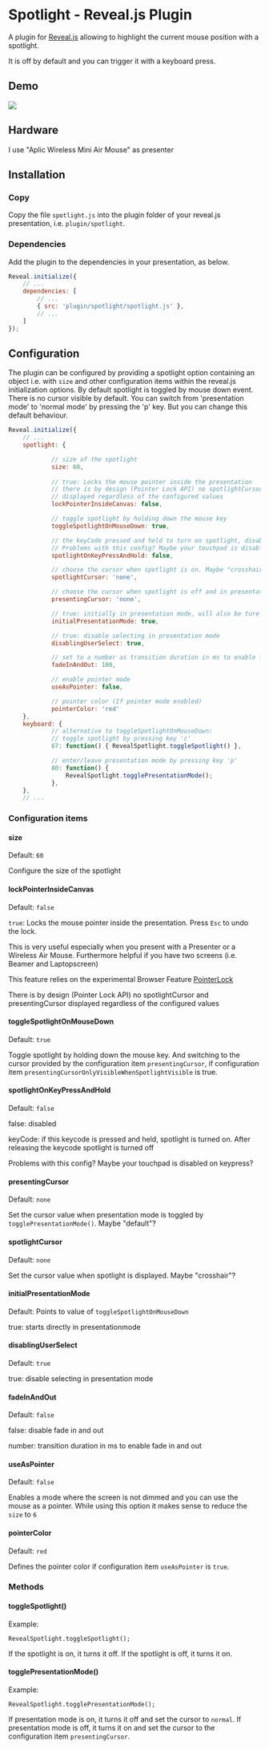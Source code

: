 # Spotlight - Reveal.js Plugin

A plugin for [Reveal.js](https://github.com/hakimel/reveal.js) allowing to highlight the current mouse position with a spotlight. 

It is off by default and you can trigger it with a keyboard press.

## Demo

![](img/demo.gif) 

## Hardware
I use "Aplic Wireless Mini Air Mouse" as presenter

## Installation

### Copy
Copy the file `spotlight.js` into the plugin folder of your reveal.js presentation, i.e. ```plugin/spotlight```.


### Dependencies
Add the plugin to the dependencies in your presentation, as below. 

```javascript
Reveal.initialize({
	// ...
	dependencies: [
		// ... 		
		{ src: 'plugin/spotlight/spotlight.js' },
		// ... 
	]
});
```

## Configuration
The plugin can be configured by providing a spotlight option containing an object i.e. with `size` and other configuration items within the reveal.js initialization options. By default spotlight is toggled by mouse down event. There is no cursor visible by default. You can switch from 'presentation mode' to 'normal mode' by pressing the 'p' key. But you can change this default behaviour.

```javascript
Reveal.initialize({
	// ...
	spotlight: {

			// size of the spotlight
			size: 60,
			
			// true: Locks the mouse pointer inside the presentation
			// there is by design (Pointer Lock API) no spotlightCursor and presentingCursor 
			// displayed regardless of the configured values 
			lockPointerInsideCanvas: false,

			// toggle spotlight by holding down the mouse key
			toggleSpotlightOnMouseDown: true,

			// the keyCode pressed and held to turn on spotlight, disabled when set to false
			// Problems with this config? Maybe your touchpad is disabled on keypress? 
			spotlightOnKeyPressAndHold: false,

			// choose the cursor when spotlight is on. Maybe "crosshair"?
			spotlightCursor: 'none',

			// choose the cursor when spotlight is off and in presentation mode. Maybe "default"?
			presentingCursor: 'none', 

			// true: initially in presentation mode, will also be ture if this is not set and toggleSpotlightOnMouseDown is true
			initialPresentationMode: true,

			// true: disable selecting in presentation mode
			disablingUserSelect: true,

			// set to a number as transition duration in ms to enable fade in and out, disabled when set to false
			fadeInAndOut: 100,

			// enable pointer mode
			useAsPointer: false,

			// pointer color (If pointer mode enabled)
			pointerColor: 'red'
	},
	keyboard: {	
			// alternative to toggleSpotlightOnMouseDown: 
			// toggle spotlight by pressing key 'c'
			67: function() { RevealSpotlight.toggleSpotlight() },

			// enter/leave presentation mode by pressing key 'p'
			80: function() { 
				RevealSpotlight.togglePresentationMode(); 
			},
	},
	// ...	
```

### Configuration items
#### size
Default: `60`

Configure the size of the spotlight

#### lockPointerInsideCanvas
Default: `false`

`true`:
Locks the mouse pointer inside the presentation. Press `Esc` to undo the lock. 

This is very useful especially when you present with a Presenter or a Wireless Air Mouse. 
Furthermore helpful if you have two screens (i.e. Beamer and Laptopscreen)

This feature relies on the experimental Browser Feature [PointerLock](https://developer.mozilla.org/en-US/docs/Web/API/Element/requestPointerLock)

There is by design (Pointer Lock API) no spotlightCursor and presentingCursor displayed regardless of the configured values 

#### toggleSpotlightOnMouseDown
Default: `true`

Toggle spotlight by holding down the mouse key. And switching to the cursor provided by the configuration item `presentingCursor`, if configuration item `presentingCursorOnlyVisibleWhenSpotlightVisible` is true.

#### spotlightOnKeyPressAndHold
Default: `false`

false: disabled

keyCode: if this keycode is pressed and held, spotlight is turned on. After releasing the keycode spotlight is turned off

Problems with this config? Maybe your touchpad is disabled on keypress? 

#### presentingCursor
Default: `none`

Set the cursor value when presentation mode is toggled by `togglePresentationMode()`. Maybe "default"?

#### spotlightCursor
Default: `none`

Set the cursor value when spotlight is displayed. Maybe "crosshair"?

#### initialPresentationMode
Default: Points to value of `toggleSpotlightOnMouseDown`

true: starts directly in presentationmode

#### disablingUserSelect
Default: `true`

true: disable selecting in presentation mode

#### fadeInAndOut
Default: `false`

false: disable fade in and out

number: transition duration in ms to enable fade in and out

#### useAsPointer
Default: `false`

Enables a mode where the screen is not dimmed and you can use the mouse as a pointer.
While using this option it makes sense to reduce the `size` to `6`

#### pointerColor
Default: `red`

Defines the pointer color if configuration item `useAsPointer` is `true`.

### Methods

#### toggleSpotlight()

Example:
```
RevealSpotlight.toggleSpotlight();
```

If the spotlight is on, it turns it off.
If the spotlight is off, it turns it on.

#### togglePresentationMode()

Example:
```
RevealSpotlight.togglePresentationMode();
```

If presentation mode is on, it turns it off and set the cursor to `normal`.
If presentation mode is off, it turns it on and set the cursor to the configuration item `presentingCursor`.

